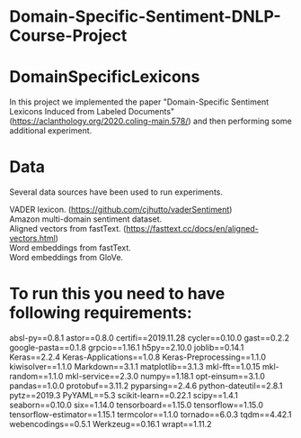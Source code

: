 # Domain-Specific-Sentiment-DNLP-Course-Project

# DomainSpecificLexicons

In this project we implemented the paper "Domain-Specific Sentiment Lexicons Induced from Labeled Documents" (https://aclanthology.org/2020.coling-main.578/) and then performing some additional experiment.








# Data
Several data sources have been used to run experiments.

VADER lexicon. (https://github.com/cjhutto/vaderSentiment) <br/>
Amazon multi-domain sentiment dataset. <br/>
Aligned vectors from fastText. (https://fasttext.cc/docs/en/aligned-vectors.html) <br/>
Word embeddings from fastText. <br/>
Word embeddings from GloVe. <br/>








# To run this you need to have following requirements:

absl-py==0.8.1
astor==0.8.0
certifi==2019.11.28
cycler==0.10.0
gast==0.2.2
google-pasta==0.1.8
grpcio==1.16.1
h5py==2.10.0
joblib==0.14.1
Keras==2.2.4
Keras-Applications==1.0.8
Keras-Preprocessing==1.1.0
kiwisolver==1.1.0
Markdown==3.1.1
matplotlib==3.1.3
mkl-fft==1.0.15
mkl-random==1.1.0
mkl-service==2.3.0
numpy==1.18.1
opt-einsum==3.1.0
pandas==1.0.0
protobuf==3.11.2
pyparsing==2.4.6
python-dateutil==2.8.1
pytz==2019.3
PyYAML==5.3
scikit-learn==0.22.1
scipy==1.4.1
seaborn==0.10.0
six==1.14.0
tensorboard==1.15.0
tensorflow==1.15.0
tensorflow-estimator==1.15.1
termcolor==1.1.0
tornado==6.0.3
tqdm==4.42.1
webencodings==0.5.1
Werkzeug==0.16.1
wrapt==1.11.2
